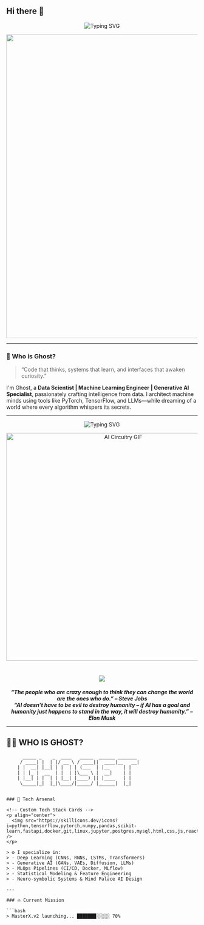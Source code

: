 ## Hi there 👋

<!--
**vishnuas22/vishnuas22** is a ✨ _special_ ✨ repository because its `README.md` (this file) appears on your GitHub profile.

Here are some ideas to get you started:

- 🔭 I’m currently working on ...
- 🌱 I’m currently learning ...
- 👯 I’m looking to collaborate on ...
- 🤔 I’m looking for help with ...
- 💬 Ask me about ...
- 📫 How to reach me: ...
- 😄 Pronouns: ...
- ⚡ Fun fact: ...
-->

<!-- Futuristic Welcome Banner -->
<p align="center">
  <img src="https://readme-typing-svg.demolab.com?font=Fira+Code&duration=3000&pause=1000&color=00F3FF&center=true&width=600&lines=Welcome+to+the+Neural+Realm...;I+am+Ghost+%F0%9F%92%AB+AI+Architect.;Data+is+my+Canvas...+AI+is+my+Brush.;Currently+Building+MasterX%2C+an+AI-Enhanced+Learning+Mind+Palace" alt="Typing SVG" />
</p>

<!-- Glitch / Matrix Background GIF -->
<p align="center">
  <img src="https://media.giphy.com/media/26FPO1z0JgohzEoK4/giphy.gif" width="800"/>
</p>

---

### 🧠 Who is Ghost?

> “Code that thinks, systems that learn, and interfaces that awaken curiosity.”

I'm Ghost, a **Data Scientist | Machine Learning Engineer | Generative AI Specialist**, passionately crafting intelligence from data. I architect machine minds using tools like PyTorch, TensorFlow, and LLMs—while dreaming of a world where every algorithm whispers its secrets.

---

<!-- 🌌 GHOST PROTOCOL README X.∞ 🌌 -->
<!-- Designed for GitHub profile - futuristic, animated, god-tier style -->

<p align="center">
  <img src="https://readme-typing-svg.demolab.com/?font=Fira+Code&size=24&pause=1000&center=true&vCenter=true&width=800&lines=System+Booting...+Welcome+to+GHOST+PROTOCOL;Initializing+AI+Neural+Core...;Generating+Futuristic+Portfolio..." alt="Typing SVG" />
</p>

<p align="center">
  <img src="https://media.giphy.com/media/3oKIPwoeGErMmaI43C/giphy.gif" width="600" alt="AI Circuitry GIF"/>
</p>

<h1 align="center">
  <img src="https://img.shields.io/badge/Ghost%20Protocol-Activated-00ffff?style=for-the-badge&logo=ghost&logoColor=white"/>
</h1>

<p align="center">
  <b><i>“The people who are crazy enough to think they can change the world are the ones who do.” – Steve Jobs</i></b><br>
  <b><i>“AI doesn’t have to be evil to destroy humanity – if AI has a goal and humanity just happens to stand in the way, it will destroy humanity.” – Elon Musk</i></b>
</p>

---

## 👨‍🚀 WHO IS GHOST?

```ascii
      _____ _    _  ____   _____  ______ _______ 
     / ____| |  | |/ __ \ / ____||  ____|__   __|
    | |  __| |__| | |  | | (___  | |__     | |   
    | | |_ |  __  | |  | |\___ \ |  __|    | |   
    | |__| | |  | | |__| |____) || |____   | |   
     \_____|_|  |_|\____/|_____/ |______|  |_|   


### 💼 Tech Arsenal

<!-- Custom Tech Stack Cards -->
<p align="center">
  <img src="https://skillicons.dev/icons?i=python,tensorflow,pytorch,numpy,pandas,scikit-learn,fastapi,docker,git,linux,jupyter,postgres,mysql,html,css,js,react,azure,aws" />
</p>

> ⚙️ I specialize in:  
> - Deep Learning (CNNs, RNNs, LSTMs, Transformers)  
> - Generative AI (GANs, VAEs, Diffusion, LLMs)  
> - MLOps Pipelines (CI/CD, Docker, MLflow)  
> - Statistical Modeling & Feature Engineering  
> - Neuro-symbolic Systems & Mind Palace AI Design  

---

### 🔥 Current Mission

```bash
> MasterX.v2 launching... ███████░░░░░ 70% 



